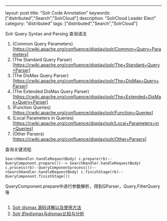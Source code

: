 ---
layout: post
title: "Solr Code Annotation"
keywords: ["distributed","Search","SolrCloud"]
description: "SolrCloud Leader Elect"
category: "distributed"
tags: ["distributed","Search","SolrCloud"]

Solr Query Syntax and Parsing 查询语法
>
1. (Common Query Parameters)[https://cwiki.apache.org/confluence/display/solr/Common+Query+Parameters]
2. (The Standard Query Parser)[https://cwiki.apache.org/confluence/display/solr/The+Standard+Query+Parser]
3. (The DisMax Query Parser)[https://cwiki.apache.org/confluence/display/solr/The+DisMax+Query+Parser]
4. (The Extended DisMax Query Parser)[https://cwiki.apache.org/confluence/display/solr/The+Extended+DisMax+Query+Parser]
5. (Function Queries)[https://cwiki.apache.org/confluence/display/solr/Function+Queries]
6. (Local Parameters in Queries)[https://cwiki.apache.org/confluence/display/solr/Local+Parameters+in+Queries]
7. (Other Parsers)[https://cwiki.apache.org/confluence/display/solr/Other+Parsers]

查询关键流程

```
SearchHandler.handleRequestBody( c.prepare(rb)--QueryComponent.prepare())--> SearchHandler.handleRequestBody( c.process(rb)--QueryComponentprocess())-->SearchHandler.handleRequestBody( c.finishStage(rb)--QueryComponent.finishStage())
```
QueryComponent.prepare中进行参数解析，得到QParser，Query,FilterQuery等

```

```
>
1. [Solr dismax 源码详解以及使用方法](http://www.wxdl.cn/index/solr-dismax.html)
2. [Solr 的edismax与dismax比较与分析](http://www.linuxidc.com/Linux/2012-10/72373.htm)
